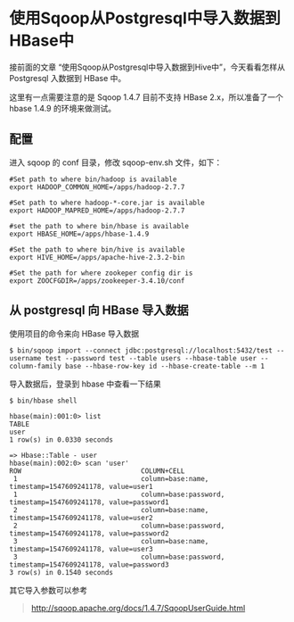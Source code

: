 # 使用Sqoop从Postgresql中导入数据到HBase中

接前面的文章 “使用Sqoop从Postgresql中导入数据到Hive中”，今天看看怎样从 Postgresql 入数据到 HBase 中。

这里有一点需要注意的是 Sqoop 1.4.7 目前不支持 HBase 2.x，所以准备了一个 hbase 1.4.9 的环境来做测试。

## 配置

进入 sqoop 的 conf 目录，修改 sqoop-env.sh 文件，如下：

``` shell
#Set path to where bin/hadoop is available
export HADOOP_COMMON_HOME=/apps/hadoop-2.7.7

#Set path to where hadoop-*-core.jar is available
export HADOOP_MAPRED_HOME=/apps/hadoop-2.7.7

#set the path to where bin/hbase is available
export HBASE_HOME=/apps/hbase-1.4.9

#Set the path to where bin/hive is available
export HIVE_HOME=/apps/apache-hive-2.3.2-bin

#Set the path for where zookeper config dir is
export ZOOCFGDIR=/apps/zookeeper-3.4.10/conf
```

## 从 postgresql 向 HBase 导入数据

使用项目的命令来向 HBase 导入数据

``` shell
$ bin/sqoop import --connect jdbc:postgresql://localhost:5432/test --username test --password test --table users --hbase-table user --column-family base --hbase-row-key id --hbase-create-table --m 1
```

导入数据后，登录到 hbase 中查看一下结果
``` shell
$ bin/hbase shell

hbase(main):001:0> list
TABLE
user
1 row(s) in 0.0330 seconds

=> Hbase::Table - user
hbase(main):002:0> scan 'user'
ROW                              COLUMN+CELL
 1                               column=base:name, timestamp=1547609241178, value=user1
 1                               column=base:password, timestamp=1547609241178, value=password1
 2                               column=base:name, timestamp=1547609241178, value=user2
 2                               column=base:password, timestamp=1547609241178, value=password2
 3                               column=base:name, timestamp=1547609241178, value=user3
 3                               column=base:password, timestamp=1547609241178, value=password3
3 row(s) in 0.1540 seconds
```

其它导入参数可以参考
> http://sqoop.apache.org/docs/1.4.7/SqoopUserGuide.html
